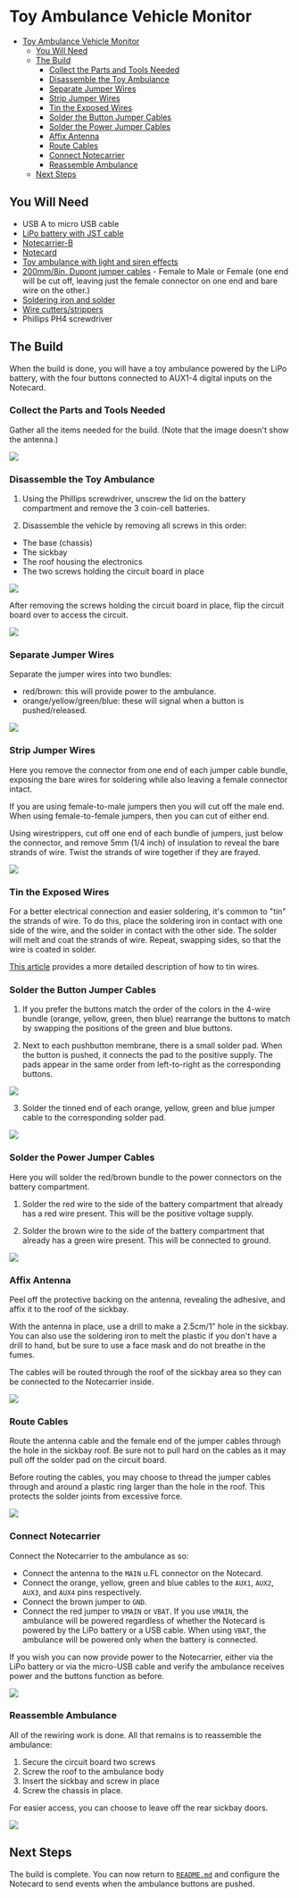 # Toy Ambulance Vehicle Monitor

- [Toy Ambulance Vehicle Monitor](#toy-ambulance-vehicle-monitor)
  - [You Will Need](#you-will-need)
  - [The Build](#the-build)
    - [Collect the Parts and Tools Needed](#collect-the-parts-and-tools-needed)
    - [Disassemble the Toy Ambulance](#disassemble-the-toy-ambulance)
    - [Separate Jumper Wires](#separate-jumper-wires)
    - [Strip Jumper Wires](#strip-jumper-wires)
    - [Tin the Exposed Wires](#tin-the-exposed-wires)
    - [Solder the Button Jumper Cables](#solder-the-button-jumper-cables)
    - [Solder the Power Jumper Cables](#solder-the-power-jumper-cables)
    - [Affix Antenna](#affix-antenna)
    - [Route Cables](#route-cables)
    - [Connect Notecarrier](#connect-notecarrier)
    - [Reassemble Ambulance](#reassemble-ambulance)
  - [Next Steps](#next-steps)



## You Will Need

* USB A to micro USB cable
* [LiPo battery with JST cable](https://shop.blues.io/products/5-000-mah-lipo-battery)
* [Notecarrier-B](https://shop.blues.io/products/carr-b)
* [Notecard](https://blues.io/products/notecard/)
* [Toy ambulance with light and siren effects](https://www.amazon.com/gp/product/B07KT8WXXW/)
* [200mm/8in. Dupont jumper cables](https://www.amazon.com/Elegoo-EL-CP-004-Multicolored-Breadboard-arduino/dp/B01EV70C78/) - Female to Male or Female (one end will be cut off, leaving just the female connector on one end and bare wire on the other.)
* [Soldering iron and solder](https://www.amazon.com/gp/product/B08R3515SF/)
* [Wire cutters/strippers](https://www.amazon.com/IRWIN-VISE-GRIP-2078300-Self-Adjusting-Stripper/dp/B000OQ21CA/)
* Phillips PH4 screwdriver

## The Build

When the build is done, you will have a toy ambulance powered by the LiPo battery, with the four buttons connected to AUX1-4 digital inputs on the Notecard.

### Collect the Parts and Tools Needed

Gather all the items needed for the build. (Note that the image doesn't show the antenna.)

![](images/010_parts.jpg)

### Disassemble the Toy Ambulance

1. Using the Phillips screwdriver, unscrew the lid on the battery compartment and remove the 3 coin-cell batteries.

2. Disassemble the vehicle by removing all screws in this order:

 * The base (chassis)
 * The sickbay
 * The roof housing the electronics
 * The two screws holding the circuit board in place

![](images/020_disassembly.jpg)

After removing the screws holding the circuit board in place, flip the circuit board over to access the circuit.

![](images/022_disassembly.jpg)

### Separate Jumper Wires

Separate the jumper wires into two bundles:

* red/brown: this will provide power to the ambulance.
* orange/yellow/green/blue: these will signal when a button is pushed/released.

![](images/030_jumperwires.jpg)

### Strip Jumper Wires

Here you remove the connector from one end of each jumper cable bundle, exposing the bare wires for soldering while also leaving a female connector intact.

If you are using female-to-male jumpers then you will cut off the male end. When using female-to-female jumpers, then you can cut of either end.

Using wirestrippers, cut off one end of each bundle of jumpers, just below the connector, and remove 5mm (1/4 inch) of insulation to reveal the bare strands of wire. Twist the strands of wire together if they are frayed.

![](images/040_stripjjumpers.jpg)

### Tin the Exposed Wires

For a better electrical connection and easier soldering, it's common to "tin" the strands of wire. To do this, place the soldering iron in contact with one side of the wire, and the solder in contact with the other side. The solder will melt and coat the strands of wire. Repeat, swapping sides, so that the wire is coated in solder.

[This article](https://www.thespruce.com/tinning-stranded-electrical-wires-1152893) provides a more detailed description of how to tin wires.

### Solder the Button Jumper Cables

1. If you prefer the buttons match the order of the colors in the 4-wire bundle (orange, yellow, green, then blue) rearrange the buttons to match by swapping the positions of the green and blue buttons.

2. Next to each pushbutton membrane, there is a small solder pad. When the button is pushed, it connects the pad to the positive supply. The pads appear in the same order from left-to-right as the corresponding buttons.

![](images/051_solderpads.jpg)

3. Solder the tinned end of each orange, yellow, green and blue jumper cable to the corresponding solder pad.

![](images/052_solderjumpers.jpg)


### Solder the Power Jumper Cables

Here you will solder the red/brown bundle to the power connectors on the battery compartment.

1. Solder the red wire to the side of the battery compartment that already has a red wire present. This will be the positive voltage supply.

2. Solder the brown wire to the side of the battery compartment that already has a green wire present. This will be connected to ground.

![](images/060_powercables.jpg)

### Affix Antenna

Peel off the protective backing on the antenna, revealing the adhesive, and affix it to the roof of the sickbay.

With the antenna in place, use a drill to make a 2.5cm/1" hole in the sickbay. You can also use the soldering iron to melt the plastic if you don't have a drill to hand, but be sure to use a face mask and do not breathe in the fumes.

The cables will be routed through the roof of the sickbay area so they can be connected to the Notecarrier inside.

![](images/070_antenna_and_hole.jpg)


### Route Cables

Route the antenna cable and the female end of the jumper cables through the hole in the sickbay roof.  Be sure not to pull hard on the cables as it may pull off the solder pad on the circuit board.

Before routing the cables, you may choose to thread the jumper cables through and around a plastic ring larger than the hole in the roof. This protects the solder joints from excessive force.

![](images/080_route_cables.jpg)

### Connect Notecarrier

Connect the Notecarrier to the ambulance as so:

* Connect the antenna to the `MAIN` u.FL connector on the Notecard.
* Connect the orange, yellow, green and blue cables to the `AUX1`, `AUX2`, `AUX3`, and `AUX4` pins respectively.
* Connect the brown jumper to `GND`.
* Connect the red jumper to `VMAIN` or `VBAT`. If you use `VMAIN`, the ambulance will be powered regardless of whether the Notecard is powered by the LiPo battery or a USB cable. When using `VBAT`, the ambulance will be powered only when the battery is connected.

If you wish you can now provide power to the Notecarrier, either via the LiPo battery or via the micro-USB cable and verify the ambulance receives power and the buttons function as before.

![](images/090_connect_notecarrier.jpg)

### Reassemble Ambulance

All of the rewiring work is done. All that remains is to reassemble the ambulance:

1. Secure the circuit board two screws
2. Screw the roof to the ambulance body
3. Insert the sickbay and screw in place
4. Screw the chassis in place.

For easier access, you can choose to leave off the rear sickbay doors.

![](images/100_assembled.jpg)

## Next Steps

The build is complete. You can now return to [`README.md`](README.md) and configure the Notecard to send events when the ambulance buttons are pushed.

